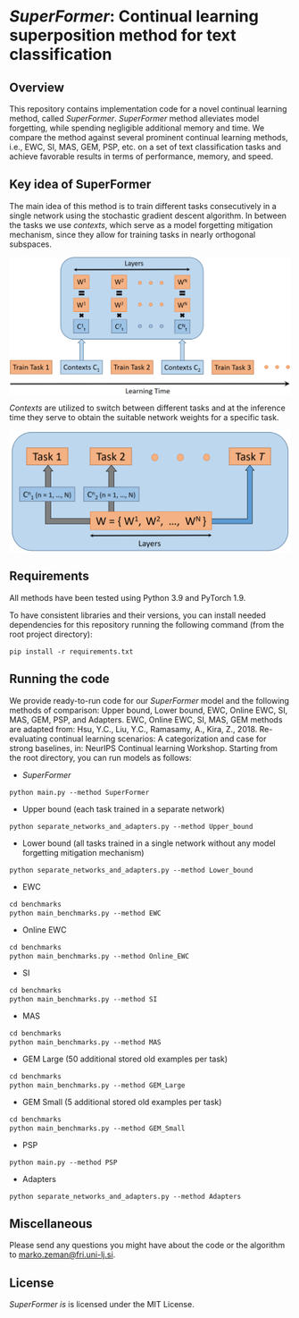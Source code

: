 # *SuperFormer*: Continual learning superposition method for text classification

## Overview

This repository contains implementation code for a novel continual learning method, called *SuperFormer*.
*SuperFormer* method alleviates model forgetting, while spending negligible additional memory and time. 
We compare the method against several prominent continual learning methods, i.e., EWC, SI, MAS, GEM, PSP, etc. on a set of
text classification tasks and achieve favorable results in terms of performance, memory, and speed.

## Key idea of SuperFormer

The main idea of this method is to train different tasks consecutively in a single network using the stochastic gradient descent algorithm.
In between the tasks we use *contexts*, which serve as a model forgetting mitigation mechanism, 
since they allow for training tasks in nearly orthogonal subspaces. 

<!-- ![SuperFormer learning] -->
<!-- (images/SF_learning.png "SuperFormer learning") -->
<p align="center">
    <img src="images/SF_learning.png" width="600" align="center">
</p>

*Contexts* are utilized to switch between different tasks 
and at the inference time they serve to obtain the suitable network weights for a specific task.

<!-- ![SuperFormer inference] -->
<!-- (images/SF_inference.png "SuperFormer inference") -->
<p align="center">
    <img src="images/SF_inference.png" width="600" align="center">
</p>


## Requirements

All methods have been tested using Python 3.9 and PyTorch 1.9.

To have consistent libraries and their versions, you can install needed dependencies 
for this repository running the following command (from the root project directory):

```
pip install -r requirements.txt
```


## Running the code

We provide ready-to-run code for our *SuperFormer* model and the following methods of comparison: 
Upper bound, Lower bound, EWC, Online EWC, SI, MAS, GEM, PSP, and Adapters. 
EWC, Online EWC, SI, MAS, GEM methods are adapted from:
Hsu, Y.C., Liu, Y.C., Ramasamy, A., Kira, Z., 2018. Re-evaluating continual
learning scenarios: A categorization and case for strong baselines, in:
NeurIPS Continual learning Workshop.
Starting from the root directory, you can run models as follows:

- *SuperFormer*
```
python main.py --method SuperFormer
```

- Upper bound (each task trained in a separate network)
```
python separate_networks_and_adapters.py --method Upper_bound
```

- Lower bound (all tasks trained in a single network without any model forgetting mitigation mechanism)
```
python separate_networks_and_adapters.py --method Lower_bound
```

- EWC
```
cd benchmarks
python main_benchmarks.py --method EWC
```

- Online EWC
```
cd benchmarks
python main_benchmarks.py --method Online_EWC
```

- SI
```
cd benchmarks
python main_benchmarks.py --method SI
```

- MAS
```
cd benchmarks
python main_benchmarks.py --method MAS
```

- GEM Large (50 additional stored old examples per task)
```
cd benchmarks
python main_benchmarks.py --method GEM_Large
```

- GEM Small (5 additional stored old examples per task)
```
cd benchmarks
python main_benchmarks.py --method GEM_Small
```

- PSP
```
python main.py --method PSP
```

- Adapters
```
python separate_networks_and_adapters.py --method Adapters
```


## Miscellaneous

Please send any questions you might have about the code or the algorithm to <marko.zeman@fri.uni-lj.si>.

## License

*SuperFormer is* is licensed under the MIT License.
